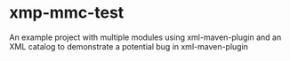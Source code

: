 # xmp-mmc-test
An example project with multiple modules using xml-maven-plugin and an XML catalog to demonstrate a potential bug in xml-maven-plugin
